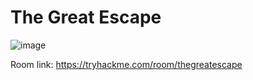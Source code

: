 # The Great Escape

![image](https://user-images.githubusercontent.com/5285547/129349152-690fda9a-3458-4f63-9303-f278336f727d.png)

Room link: https://tryhackme.com/room/thegreatescape
